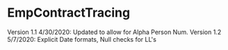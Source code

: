 # EmpContractTracing
Version 1.1 4/30/2020: Updated to allow for Alpha Person Num.
Version 1.2 5/7/2020: Explicit Date formats, Null checks for LL's
